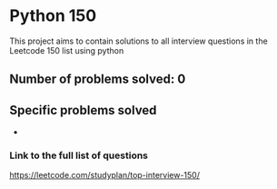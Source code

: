 # Python 150
This project aims to contain solutions to all interview questions in the Leetcode 150 list using python

## Number of problems solved: 0

## Specific problems solved
-

### Link to the full list of questions
https://leetcode.com/studyplan/top-interview-150/
